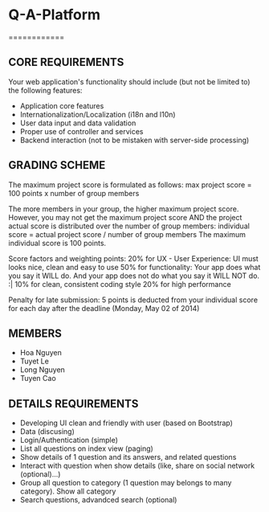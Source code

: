 <h1>Q-A-Platform</h1>
============

<h2>CORE REQUIREMENTS</h2>

Your web application's functionality should include (but not be limited to) the following features:

<ul>
	<li>Application core features</li>
	<li>Internationalization/Localization (i18n and l10n)</li>
	<li>User data input and data validation</li>
	<li>Proper use of controller and services</li>
	<li>Backend interaction (not to be mistaken with server-side processing)</li>
</ul>

<h2>GRADING SCHEME</h2>

The maximum project score is formulated as follows:
max project score = 100 points x number of group members
 
The more members in your group, the higher maximum project score. However, you may not get the maximum project score AND the project actual score is distributed over the number of group members:
individual score = actual project score / number of group members
The maximum individual score is 100 points.
 
Score factors and weighting points: 
20% for UX - User Experience: UI must looks nice, clean and easy to use
50% for functionality: Your app does what you say it WILL do. And your app does not do what you say it WILL NOT do. :|
10% for clean, consistent coding style
20% for high performance
 
 
 Penalty for late submission:
5 points is deducted from your individual score for each day after the deadline (Monday, May 02 of 2014)

<h2>MEMBERS</h2>

<ul>
	<li>Hoa Nguyen</li>
	<li>Tuyet Le</li>
	<li>Long Nguyen</li>
	<li>Tuyen Cao</li>
</ul>

<h2>DETAILS REQUIREMENTS</h2>

<ul>
	<li>Developing UI clean and friendly with user (based on Bootstrap)</li>
	<li>Data (discusing)</li>
	<li>Login/Authentication (simple)</li>
	<li>List all questions on index view (paging)</li>
	<li>Show details of 1 question and its answers, and related questions</li>
	<li>Interact with question when show details (like, share on social network (optional)...)</li>
	<li>Group all question to category (1 question may belongs to many category). Show all category</li>
	<li>Search questions, advandced search (optional)</li>
</ul>